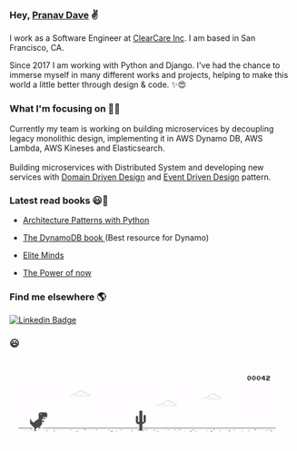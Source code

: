 ### Hey, [Pranav Dave](http://pranavdave.me) ✌

I work as a Software Engineer at [ClearCare Inc](https://www.clearcareonline.com/). I am based in San Francisco, CA.

Since 2017 I am working with Python and Django. I've had the chance to immerse myself in many different works and projects, helping to make this world a little better through design & code. ✨😍

### What I'm focusing on 👨‍💻

Currently my team is working on building microservices by decoupling legacy monolithic design, implementing it in AWS Dynamo DB, AWS Lambda, AWS Kineses and Elasticsearch. <br /><br />
Building microservices with Distributed System and developing new services with <a href="https://dddcommunity.org/learning-ddd/what_is_ddd/" target="_blank">Domain Driven Design</a> and <a href="https://martinfowler.com/articles/201701-event-driven.html" target="_blank">Event Driven Design</a> pattern.


### Latest read books  😃📖
- <a href="https://www.oreilly.com/library/view/architecture-patterns-with/9781492052197/" target="_blank"> Architecture Patterns with Python </a>

- <a href="https://www.dynamodbbook.com/" target="_blank"> The DynamoDB book </a> (Best resource for Dynamo)

- <a href="https://www.amazon.com/Elite-Minds-Differently-Competitive-Maximize/dp/1259836169" target="_blank"> Elite Minds </a>

- <a href="https://www.amazon.com/Power-Now-Guide-Spiritual-Enlightenment/dp/1577314808/ref=sr_1_2?crid=2XD1MNEBKHWCY&dchild=1&keywords=the+power+of+now&qid=1597366806&s=books&sprefix=the+po%2Cstripbooks%2C226&sr=1-2" target="_blank"> The Power of now </a>


### Find me elsewhere 🌎

[![Linkedin Badge](https://img.shields.io/badge/-LinkedIn-blue?style=flat-square&logo=Linkedin&logoColor=white&link=https://www.linkedin.com/in/harshkumarkhatri/)](https://www.linkedin.com/in/pranavdave893/)  

### 😃<br/>
![image](https://github.com/pranavdave893/pranavdave893/blob/master/dino.gif)